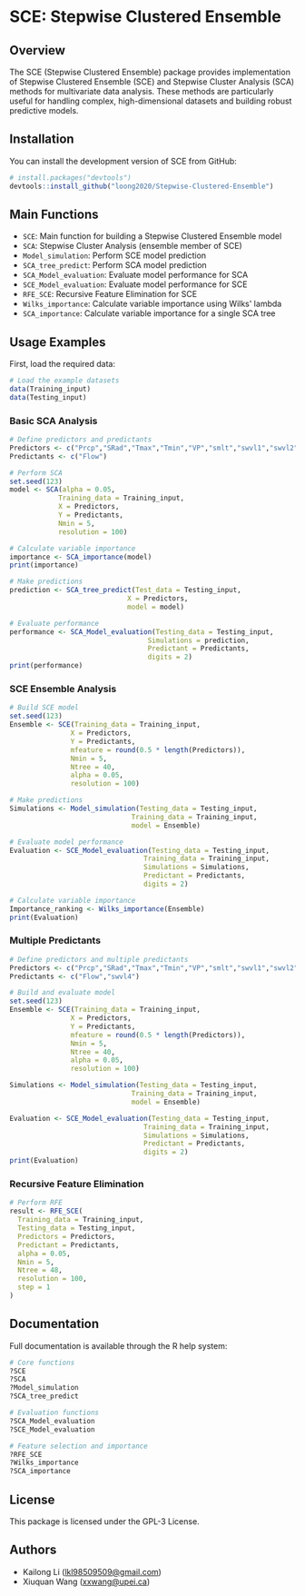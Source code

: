 # SCE: Stepwise Clustered Ensemble

## Overview

The SCE (Stepwise Clustered Ensemble) package provides implementation of Stepwise Clustered Ensemble (SCE) and Stepwise Cluster Analysis (SCA) methods for multivariate data analysis. These methods are particularly useful for handling complex, high-dimensional datasets and building robust predictive models.

## Installation

You can install the development version of SCE from GitHub:

```r
# install.packages("devtools")
devtools::install_github("loong2020/Stepwise-Clustered-Ensemble")
```

## Main Functions

- `SCE`: Main function for building a Stepwise Clustered Ensemble model
- `SCA`: Stepwise Cluster Analysis (ensemble member of SCE)
- `Model_simulation`: Perform SCE model prediction
- `SCA_tree_predict`: Perform SCA model prediction
- `SCA_Model_evaluation`: Evaluate model performance for SCA 
- `SCE_Model_evaluation`: Evaluate model performance for SCE
- `RFE_SCE`: Recursive Feature Elimination for SCE
- `Wilks_importance`: Calculate variable importance using Wilks' lambda
- `SCA_importance`: Calculate variable importance for a single SCA tree

## Usage Examples

First, load the required data:

```r
# Load the example datasets
data(Training_input)
data(Testing_input)
```

### Basic SCA Analysis
```r
# Define predictors and predictants
Predictors <- c("Prcp","SRad","Tmax","Tmin","VP","smlt","swvl1","swvl2","swvl3","swvl4")
Predictants <- c("Flow")

# Perform SCA
set.seed(123)
model <- SCA(alpha = 0.05, 
            Training_data = Training_input, 
            X = Predictors, 
            Y = Predictants, 
            Nmin = 5, 
            resolution = 100)

# Calculate variable importance
importance <- SCA_importance(model)
print(importance)

# Make predictions
prediction <- SCA_tree_predict(Test_data = Testing_input,
                             X = Predictors,
                             model = model)

# Evaluate performance
performance <- SCA_Model_evaluation(Testing_data = Testing_input,
                                  Simulations = prediction,
                                  Predictant = Predictants,
                                  digits = 2)
print(performance)
```

### SCE Ensemble Analysis
```r
# Build SCE model
set.seed(123)
Ensemble <- SCE(Training_data = Training_input,
               X = Predictors,
               Y = Predictants,
               mfeature = round(0.5 * length(Predictors)),
               Nmin = 5,
               Ntree = 40,
               alpha = 0.05,
               resolution = 100)

# Make predictions
Simulations <- Model_simulation(Testing_data = Testing_input,
                              Training_data = Training_input,
                              model = Ensemble)

# Evaluate model performance
Evaluation <- SCE_Model_evaluation(Testing_data = Testing_input,
                                 Training_data = Training_input,
                                 Simulations = Simulations,
                                 Predictant = Predictants,
                                 digits = 2)

# Calculate variable importance
Importance_ranking <- Wilks_importance(Ensemble)
print(Evaluation)
```

### Multiple Predictants
```r
# Define predictors and multiple predictants
Predictors <- c("Prcp","SRad","Tmax","Tmin","VP","smlt","swvl1","swvl2","swvl3")
Predictants <- c("Flow","swvl4")

# Build and evaluate model
set.seed(123)
Ensemble <- SCE(Training_data = Training_input,
               X = Predictors,
               Y = Predictants,
               mfeature = round(0.5 * length(Predictors)),
               Nmin = 5,
               Ntree = 40,
               alpha = 0.05,
               resolution = 100)

Simulations <- Model_simulation(Testing_data = Testing_input,
                              Training_data = Training_input,
                              model = Ensemble)

Evaluation <- SCE_Model_evaluation(Testing_data = Testing_input,
                                 Training_data = Training_input,
                                 Simulations = Simulations,
                                 Predictant = Predictants,
                                 digits = 2)
print(Evaluation)
```

### Recursive Feature Elimination
```r
# Perform RFE
result <- RFE_SCE(
  Training_data = Training_input,
  Testing_data = Testing_input,
  Predictors = Predictors,
  Predictant = Predictants,
  alpha = 0.05,
  Nmin = 5,
  Ntree = 48,
  resolution = 100,
  step = 1
)
```

## Documentation

Full documentation is available through the R help system:

```r
# Core functions
?SCE
?SCA
?Model_simulation
?SCA_tree_predict

# Evaluation functions
?SCA_Model_evaluation
?SCE_Model_evaluation

# Feature selection and importance
?RFE_SCE
?Wilks_importance
?SCA_importance
```

## License

This package is licensed under the GPL-3 License.

## Authors

- Kailong Li (lkl98509509@gmail.com) 
- Xiuquan Wang (xxwang@upei.ca)
